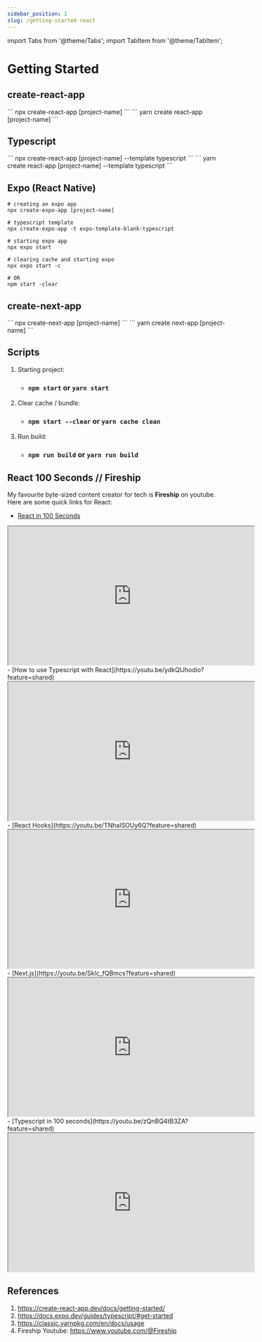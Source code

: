 ```yaml
---
sidebar_position: 1
slug: /getting-started-react
---
```


import Tabs from '@theme/Tabs';
import TabItem from '@theme/TabItem';

# Getting Started

## create-react-app

<Tabs groupId="pkg-manager">
  <TabItem value="npm" label="npm">
  ```
  npx create-react-app [project-name] 
  ```
  </TabItem>
  <TabItem value="yarn" label="yarn">
  ```
  yarn create react-app [project-name]
  ```
  </TabItem>
</Tabs>

## Typescript

<Tabs groupId="pkg-manager">
  <TabItem value="npm-typescript" label="npm">
  ```
  npx create-react-app [project-name] --template typescript 
  ```
  </TabItem>
  <TabItem value="yarn-typescript" label="yarn">
  ```
  yarn create react-app [project-name] --template typescript 
  ```
  </TabItem>
</Tabs>

## Expo (React Native)

```
# creating an expo app
npx create-expo-app [project-name]

# typescript template
npx create-expo-app -t expo-template-blank-typescript

# starting expo app
npx expo start

# clearing cache and starting expo
npx expo start -c

# OR
npm start -clear
```

## create-next-app

<Tabs groupId="pkg-manager">
  <TabItem value="npm-next" label="npm">
  ```
  npx create-next-app [project-name] 
  ```
  </TabItem>
  <TabItem value="yarn-next" label="yarn">
  ```
  yarn create next-app [project-name]
  ```
  </TabItem>
</Tabs>

## Scripts

1. Starting project:
   - <h3><code>npm start</code> or <code>yarn start</code></h3>
2. Clear cache / bundle:
   - <h3><code>npm start --clear</code> or <code>yarn cache clean</code></h3>
3. Run build:
   - <h3><code>npm run build</code> or <code>yarn run build</code></h3>

## React 100 Seconds // Fireship

My favourite byte-sized content creator for tech is **Fireship** on youtube. Here are some quick links for React:

- [React in 100 Seconds](https://youtu.be/Tn6-PIqc4UM?feature=shared)
<iframe width="560" height="315" src="https://www.youtube.com/embed/Tn6-PIqc4UM?si=BBwLCCaJasOqRZWf" allowfullscreen></iframe>
- [How to use Typescript with React](https://youtu.be/ydkQlJhodio?feature=shared)
<iframe width="560" height="315" src="https://www.youtube.com/embed/ydkQlJhodio?si=nSJZHvNGKbAOT9r_" allowfullscreen></iframe>
- [React Hooks](https://youtu.be/TNhaISOUy6Q?feature=shared)
<iframe width="560" height="315" src="https://www.youtube.com/embed/TNhaISOUy6Q?si=aAgg_SU5EJPWHNOG" allowfullscreen></iframe>
- [Next.js](https://youtu.be/Sklc_fQBmcs?feature=shared)
<iframe width="560" height="315" src="https://www.youtube.com/embed/Sklc_fQBmcs?si=cA5BJHqHDH1uOwNg" allowfullscreen></iframe>
- [Typescript in 100 seconds](https://youtu.be/zQnBQ4tB3ZA?feature=shared)
<iframe width="560" height="315" src="https://www.youtube.com/embed/zQnBQ4tB3ZA?si=P9cF5f5Qoq6S-MlY" allowfullscreen></iframe>

## References

1. <u>https://create-react-app.dev/docs/getting-started/</u>
2. <u>https://docs.expo.dev/guides/typescript/#get-started</u>
3. <u>https://classic.yarnpkg.com/en/docs/usage</u>
4. Fireship Youtube: <u>https://www.youtube.com/@Fireship</u>
